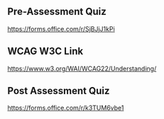 ## Pre-Assessment Quiz

https://forms.office.com/r/SjBJjJ1kPi


## WCAG W3C Link

https://www.w3.org/WAI/WCAG22/Understanding/

## Post Assessment Quiz

https://forms.office.com/r/k3TUM6vbe1

